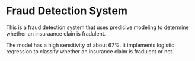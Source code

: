 # Fraud Detection System
This is a fraud detection system that uses predicive modeling to determine whether an insuraance clain is fradulent.

The model has a high sensitivity of about 67%. It implements logistic regression to classify whether an insurance claim is fradulent or not. 
